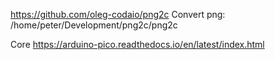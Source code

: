 https://github.com/oleg-codaio/png2c
Convert png:
 /home/peter/Development/png2c/png2c

 Core https://arduino-pico.readthedocs.io/en/latest/index.html

 